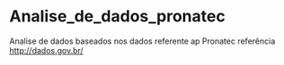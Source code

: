 # Analise_de_dados_pronatec
Analise de dados baseados nos dados referente ap Pronatec 
referência
http://dados.gov.br/

